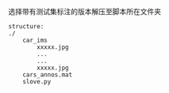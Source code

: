 选择带有测试集标注的版本解压至脚本所在文件夹

```
structure:
./
    car_ims
        xxxxx.jpg
        ...
        ...
        xxxxx.jpg
    cars_annos.mat
    slove.py
```

